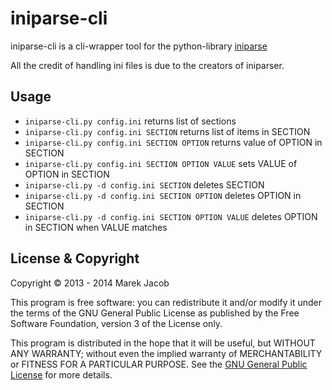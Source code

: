 iniparse-cli
============
iniparse-cli is a cli-wrapper tool for the python-library [iniparse](http://code.google.com/p/iniparse/)

All the credit of handling ini files is due to the creators of iniparser.

Usage
-----

 *  ```iniparse-cli.py config.ini```
    returns list of sections
 *  ```iniparse-cli.py config.ini SECTION```
    returns list of items in SECTION
 *  ```iniparse-cli.py config.ini SECTION OPTION```
    returns value of OPTION in SECTION
 *  ```iniparse-cli.py config.ini SECTION OPTION VALUE```
    sets VALUE of OPTION in SECTION
 *  ```iniparse-cli.py -d config.ini SECTION```
    deletes SECTION
 *  ```iniparse-cli.py -d config.ini SECTION OPTION```
    deletes OPTION in SECTION
 *  ```iniparse-cli.py -d config.ini SECTION OPTION VALUE```
    deletes OPTION in SECTION when VALUE matches


License & Copyright
-------------------
Copyright © 2013 - 2014 Marek Jacob

This program is free software: you can redistribute it and/or modify it under the terms of the GNU General Public License as published by the Free Software Foundation, version 3 of the License only.

This program is distributed in the hope that it will be useful, but WITHOUT ANY WARRANTY; without even the implied warranty of MERCHANTABILITY or FITNESS FOR A PARTICULAR PURPOSE.  See the [GNU General Public License](LICENSE) for more details.